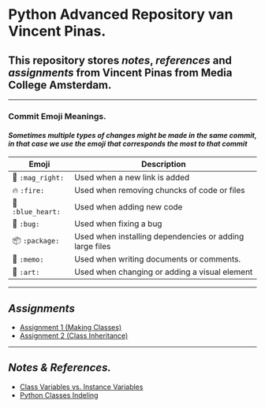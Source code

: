 # ****Python Advanced Repository van Vincent Pinas.****

## This repository stores ***notes***, ***references*** and ***assignments*** from Vincent Pinas from Media College Amsterdam.

---
### **Commit Emoji Meanings.**
#### ***Sometimes multiple types of changes might be made in the same commit, in that case we use the emoji that corresponds the most to that commit***

|Emoji | Description |
|------|-------------|
|🔎 ```:mag_right:```  |	Used when a new link is added
|🔥  ```:fire:```	      |   Used when removing chuncks of code or files
|💙 ```:blue_heart:``` |	Used when adding new code
|🐛 ```:bug:```	     |  Used when fixing a bug
|📦 ```:package:```	 |  Used when installing dependencies or adding large files
|📝 ```:memo:```	     |  Used when writing documents or comments.
|🎨 ```:art:```	     |  Used when changing or adding a visual element

---
## **_Assignments_**
* [Assignment 1 (Making Classes)] 
* [Assignment 2 (Class Inheritance)]

[Assignment 1 (Making Classes)]: https://github.com/vincpinas/Python-Advanced/tree/master/Assignments/classes.py
[Assignment 2 (Class Inheritance)]: https://github.com/vincpinas/Python-Advanced/tree/master/Assignments/inheritance.py

---
## ***Notes & References.***
* [Class Variables vs. Instance Variables]
* [Python Classes Indeling]


[Class Variables vs. Instance Variables]: https://github.com/vincpinas/Python-Advanced/tree/master/Notes%26Reference/classVariables

[Python Classes Indeling]: https://github.com/vincpinas/Python-Advanced/tree/master/Notes%26Reference/Python%20Class